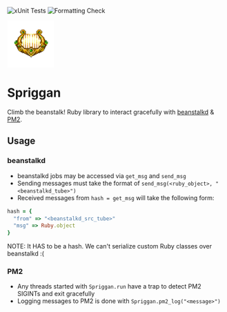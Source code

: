 ![xUnit Tests](https://github.com/Ifiht/Spriggan/actions/workflows/ruby.yml/badge.svg)
![Formatting Check](https://github.com/Ifiht/Spriggan/actions/workflows/syntax.yml/badge.svg)

<img src="https://raw.githubusercontent.com/Ifiht/Spriggan/main/resources/dhl4_harp_by_Rasgar.png" width="109" height="109">

# Spriggan
Climb the beanstalk! Ruby library to interact gracefully with [beanstalkd](https://github.com/beanstalkd/beanstalkd) & [PM2](https://github.com/Unitech/pm2).

## Usage
### beanstalkd
- beanstalkd jobs may be accessed via `get_msg` and `send_msg`
- Sending messages must take the format of `send_msg(<ruby_object>, "<beanstalkd_tube>")`
- Received messages from `hash = get_msg` will take the following form:
```ruby
hash = {
  "from" => "<beanstalkd_src_tube>"
  "msg" => Ruby.object
}
```
NOTE: It HAS to be a hash. We can't serialize custom Ruby classes over beanstalkd :(

### PM2
- Any threads started with `Spriggan.run` have a trap to detect PM2 SIGINTs and exit gracefully
- Logging messages to PM2 is done with `Spriggan.pm2_log("<message>")`
